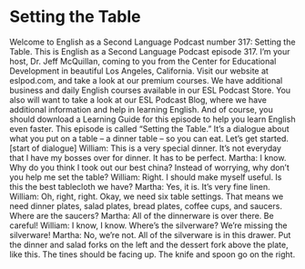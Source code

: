 # Setting the Table

Welcome to English as a Second Language Podcast number 317: Setting the Table.  This is English as a Second Language Podcast episode 317.  I’m your host, Dr. Jeff McQuillan, coming to you from the Center for Educational Development in beautiful Los Angeles, California.  Visit our website at eslpod.com, and take a look at our premium courses.  We have additional business and daily English courses available in our ESL Podcast Store.  You also will want to take a look at our ESL Podcast Blog, where we have additional information and help in learning English.  And of course, you should download a Learning Guide for this episode to help you learn English even faster.  This episode is called “Setting the Table.”  It’s a dialogue about what you put on a table – a dinner table – so you can eat.  Let’s get started.  [start of dialogue]  William:  This is a very special dinner.  It’s not everyday that I have my bosses over for dinner.  It has to be perfect.  Martha:  I know.  Why do you think I took out our best china?  Instead of worrying, why don’t you help me set the table?    William:  Right.  I should make myself useful.  Is this the best tablecloth we have?  Martha:  Yes, it is.  It’s very fine linen.  William:  Oh, right, right.  Okay, we need six table settings.  That means we need dinner plates, salad plates, bread plates, coffee cups, and saucers.  Where are the saucers?  Martha:  All of the dinnerware is over there.  Be careful!  William:  I know, I know.  Where’s the silverware?  We’re missing the silverware!  Martha:  No, we’re not.  All of the silverware is in this drawer.  Put the dinner and salad forks on the left and the dessert fork above the plate, like this.  The tines should be facing up.  The knife and spoon go on the right. 
